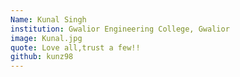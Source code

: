 ```yaml
---
Name: Kunal Singh 
institution: Gwalior Engineering College, Gwalior
image: Kunal.jpg 
quote: Love all,trust a few!!
github: kunz98
---
```

